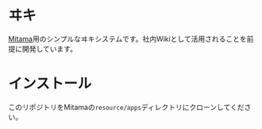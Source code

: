 ヰキ
===
[Mitama](https://github.com/boke0/mitama.git)用のシンプルなヰキシステムです。社内Wikiとして活用されることを前提に開発しています。

# インストール
このリポジトリをMitamaの```resource/apps```ディレクトリにクローンしてください。

